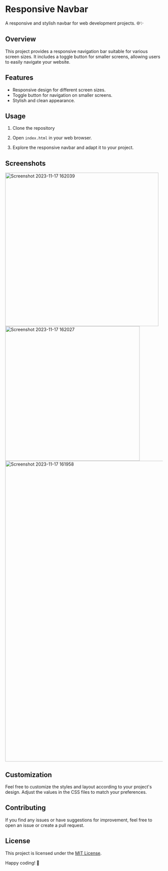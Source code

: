 # Responsive Navbar

A responsive and stylish navbar for web development projects. 🌐✨

## Overview

This project provides a responsive navigation bar suitable for various screen sizes. It includes a toggle button for smaller screens, allowing users to easily navigate your website.

## Features

- Responsive design for different screen sizes.
- Toggle button for navigation on smaller screens.
- Stylish and clean appearance.

## Usage

1. Clone the repository

2. Open `index.html` in your web browser.

3. Explore the responsive navbar and adapt it to your project.

## Screenshots

<img width="490" alt="Screenshot 2023-11-17 162039" src="https://github.com/elijahwgummer-poc/responsive-navbar/assets/96103526/fabddcce-b069-4213-a26e-3eb9072be6c7">
<img width="430" alt="Screenshot 2023-11-17 162027" src="https://github.com/elijahwgummer-poc/responsive-navbar/assets/96103526/edf8dac1-050f-4980-af41-c5c1f5282c67">
<img width="960" alt="Screenshot 2023-11-17 161958" src="https://github.com/elijahwgummer-poc/responsive-navbar/assets/96103526/ec80eb53-a63c-48cf-b0df-2a7fab1fed03">


## Customization

Feel free to customize the styles and layout according to your project's design. Adjust the values in the CSS files to match your preferences.

## Contributing

If you find any issues or have suggestions for improvement, feel free to open an issue or create a pull request.

## License

This project is licensed under the [MIT License](LICENSE).


Happy coding! 🚀
